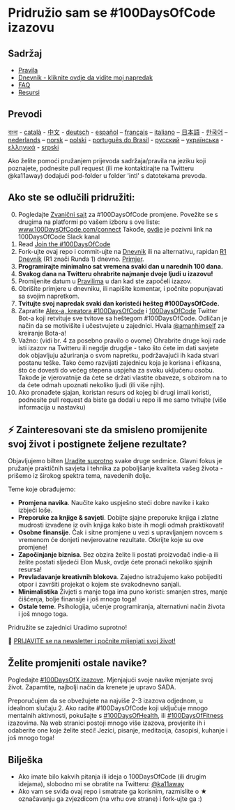 # Pridružio sam se #100DaysOfCode izazovu

## Sadržaj

- [Pravila](rules-sr.md)
- [Dnevnik - kliknite ovdje da vidite moj napredak](log-sr.md)
- [FAQ](FAQ-sr.md)
- [Resursi](resources-sr.md)

## Prevodi

[বাংলা](intl/bn/README.md) - [català](intl/ca/README.md) - [中文](intl/ch/README.md) - [deutsch](intl/de/README.md) - [español](intl/es/README.md) – [français](intl/fr/FAQ-fr.md) – [italiano](intl/it/README.md) – [日本語](intl/ja/README.md) - [한국어](intl/ko/README-ko.md) – [nederlands](intl/nl/README.md) – [norsk](intl/no/README.md) – [polski](intl/pl/README.md) - [português do Brasil](intl/pt-br/LEIAME.md) - [русский](intl/ru/README-ru.md) – [українська](intl/ua/README-ua.md) - [ελληνικά](intl/el/README.md) - [srpski](intl/sr/README-sr.md)

Ako želite pomoći pružanjem prijevoda sadržaja/pravila na jeziku koji poznajete, podnesite pull request (ili me kontaktirajte na Twitteru @ka11away) dodajući pod-folder u folder 'intl' s datotekama prevoda.

## Ako ste se odlučili pridružiti:

0.  Pogledajte [Zvanični sajt](http://100daysofcode.com/) za #100DaysOfCode promjene. Povežite se s drugima na platformi po vašem izboru s ove liste: www.100DaysOfCode.com/connect
    Takođe, [ovdje](https://www.100daysofcode.com/slack) je pozivni link na 100DaysOfCode Slack kanal
1.  Read [Join the #100DaysOfCode](https://medium.freecodecamp.com/join-the-100daysofcode-556ddb4579e4)
2.  Fork-ujte ovaj repo i commit-ujte na [Dnevnik](log-sr.md) ili na alternativu, rapidan [R1 Dnevnik](r1-log-sr.md) (R1 znači Runda 1) dnevno. [Primjer](https://github.com/Kallaway/100-days-kallaway-log).
3.  **Programirajte minimalno sat vremena svaki dan u narednih 100 dana.**
4.  **Svakog dana na Twitteru ohrabrite najmanje dvoje ljudi u izazovu!**
5.  Promijenite datum u [Pravilima](rules-sr.md) u dan kad ste započeli izazov.
6.  Obrišite primjere u dnevniku, ili napišite komentar, i počnite popunjavati sa svojim napretkom.
7.  **Tvitujte svoj napredak svaki dan koristeći hešteg #100DaysOfCode.**
8.  Zapratite [Alex-a, kreatora #100DaysOfCode](https://twitter.com/ka11away) i [100DaysOfCode](https://twitter.com/_100DaysOfCode) Twitter Bot-a koji retvituje sve tvitove sa heštegom #100DaysOfCode. Odličan je način da se motivišite i učestvujete u zajednici. Hvala [@amanhimself](https://twitter.com/amanhimself) za kreiranje Bota-a!
9.  Važno: (vidi br. 4 za posebno pravilo o ovome) Ohrabrite druge koji rade isti izazov na Twitteru ili negdje drugdje - tako što ćete im dati savjete dok objavljuju ažuriranja o svom napretku, podržavajući ih kada stvari postanu teške. Tako ćemo razvijati zajednicu koja je korisna i efikasna, što će dovesti do većeg stepena uspjeha za svaku uključenu osobu. Takođe je vjerovatnije da ćete se držati vlastite obaveze, s obzirom na to da ćete odmah upoznati nekoliko ljudi (ili više njih).
10. Ako pronađete sjajan, koristan resurs od kojeg bi drugi imali koristi, podnesite pull request da biste ga dodali u repo ili me samo tvitujte (više informacija u nastavku)

## ⚡ Zainteresovani ste da smisleno promijenite svoj život i postignete željene rezultate?

Objavljujemo bilten [Uradite suprotno](https://discomfortacademy.substack.com/) svake druge sedmice. Glavni fokus je pružanje praktičnih savjeta i tehnika za poboljšanje kvaliteta vašeg života - prišemo iz širokog spektra tema, navedenih dolje.

Teme koje obrađujemo:

- **Promjena navika**. Naučite kako uspješno steći dobre navike i kako izbjeći loše.
- **Preporuke za knjige & savjeti**. Dobijte sjajne preporuke knjiga i zlatne mudrosti izvađene iz ovih knjiga kako biste ih mogli odmah praktikovati!
- **Osobne finansije**. Čak i sitne promjene u vezi s upravljanjem novcem s vremenom će donjeti nevjerovatne rezultate. Otkrijte koje su ove promjene!
- **Započinjanje biznisa**. Bez obzira želite li postati proizvođač indie-a ili želite postati sljedeći Elon Musk, ovdje ćete pronaći nekoliko sjajnih resursa!
- **Prevladavanje kreativnih blokova**. Zajedno istražujemo kako pobijediti otpor i završiti projekat o kojem ste svakodnevno sanjali.
- **Minimalistika** Živjeti s manje toga ima puno koristi: smanjen stres, manje čišćenja, bolje finansije i još mnogo toga!
- **Ostale teme**. Psihologija, učenje programiranja, alternativni način života i još mnogo toga.

Pridružite se zajednici Uradimo suprotno!

💌 [PRIJAVITE se na newsletter i počnite mijenjati svoj život!](https://discomfortacademy.substack.com/)

## Želite promjeniti ostale navike?

Pogledajte [#100DaysOfX izazove](http://100daysofx.com/). Mjenjajući svoje navike mjenjate svoj život. Zapamtite, najbolji način da krenete je upravo SADA.

Preporučujem da se obvežujete na najviše 2-3 izazova odjednom, u idealnom slučaju 2. Ako radite #100DaysOfCode koji uključuje mnogo mentalnih aktivnosti, pokušajte s [#100DaysOfHealth](http://100daysofx.com/where-x-is/health/), ili [#100DaysOfFitness](http://100daysofx.com/challenges/) izazovima. Na web stranici postoji mnogo više izazova, provjerite ih i odaberite one koje želite steći! Jezici, pisanje, meditacija, časopisi, kuhanje i još mnogo toga!

## Bilješka

- Ako imate bilo kakvih pitanja ili ideja o 100DaysOfCode (ili drugim idejama), slobodno mi se obratite na Twitteru: [@ka11away](https://twitter.com/ka11away)
- Ako vam se sviđa ovaj repo i smatrate ga korisnim, razmislite o &#9733; označavanju ga zvjezdicom (na vrhu ove strane) i fork-ujte ga :)
